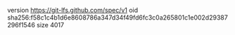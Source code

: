 version https://git-lfs.github.com/spec/v1
oid sha256:f58c1c4b1d6e8608786a347d34f49fd6fc3c0a265801c1e002d29387296f1546
size 4017
